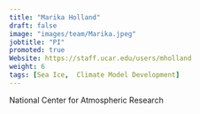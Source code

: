 ```yaml
---
title: "Marika Holland"
draft: false
image: "images/team/Marika.jpeg"
jobtitle: "PI"
promoted: true
Website: https://staff.ucar.edu/users/mholland
weight: 6
tags: [Sea Ice,  Climate Model Development]
---
```



National Center for Atmospheric Research
